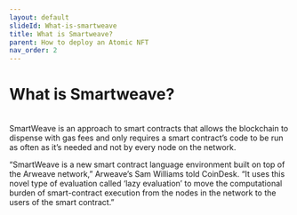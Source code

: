 ```yaml
---
layout: default
slideId: What-is-smartweave
title: What is Smartweave?
parent: How to deploy an Atomic NFT
nav_order: 2
---
```


# What is Smartweave?

<br>
SmartWeave is an approach to smart contracts that allows the blockchain to dispense with gas fees and only requires a smart contract’s code to be run as often as it’s needed and not by every node on the network.

“SmartWeave is a new smart contract language environment built on top of the Arweave network,” Arweave’s Sam Williams told CoinDesk. “It uses this novel type of evaluation called ‘lazy evaluation’ to move the computational burden of smart-contract execution from the nodes in the network to the users of the smart contract.”